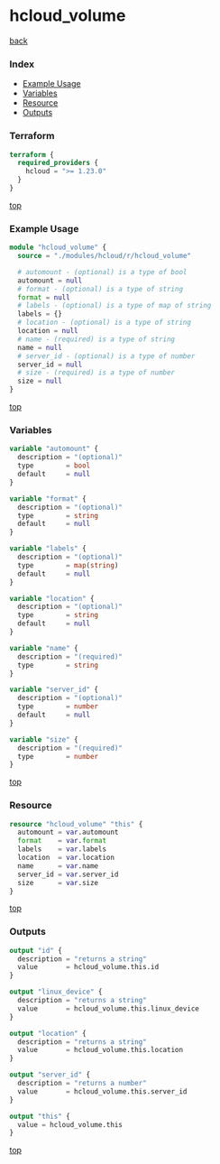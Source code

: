 # hcloud_volume

[back](../hcloud.md)

### Index

- [Example Usage](#example-usage)
- [Variables](#variables)
- [Resource](#resource)
- [Outputs](#outputs)

### Terraform

```terraform
terraform {
  required_providers {
    hcloud = ">= 1.23.0"
  }
}
```

[top](#index)

### Example Usage

```terraform
module "hcloud_volume" {
  source = "./modules/hcloud/r/hcloud_volume"

  # automount - (optional) is a type of bool
  automount = null
  # format - (optional) is a type of string
  format = null
  # labels - (optional) is a type of map of string
  labels = {}
  # location - (optional) is a type of string
  location = null
  # name - (required) is a type of string
  name = null
  # server_id - (optional) is a type of number
  server_id = null
  # size - (required) is a type of number
  size = null
}
```

[top](#index)

### Variables

```terraform
variable "automount" {
  description = "(optional)"
  type        = bool
  default     = null
}

variable "format" {
  description = "(optional)"
  type        = string
  default     = null
}

variable "labels" {
  description = "(optional)"
  type        = map(string)
  default     = null
}

variable "location" {
  description = "(optional)"
  type        = string
  default     = null
}

variable "name" {
  description = "(required)"
  type        = string
}

variable "server_id" {
  description = "(optional)"
  type        = number
  default     = null
}

variable "size" {
  description = "(required)"
  type        = number
}
```

[top](#index)

### Resource

```terraform
resource "hcloud_volume" "this" {
  automount = var.automount
  format    = var.format
  labels    = var.labels
  location  = var.location
  name      = var.name
  server_id = var.server_id
  size      = var.size
}
```

[top](#index)

### Outputs

```terraform
output "id" {
  description = "returns a string"
  value       = hcloud_volume.this.id
}

output "linux_device" {
  description = "returns a string"
  value       = hcloud_volume.this.linux_device
}

output "location" {
  description = "returns a string"
  value       = hcloud_volume.this.location
}

output "server_id" {
  description = "returns a number"
  value       = hcloud_volume.this.server_id
}

output "this" {
  value = hcloud_volume.this
}
```

[top](#index)